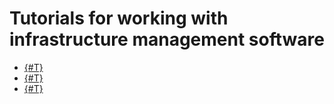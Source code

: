 # Tutorials for working with infrastructure management software

* [{#T}](terraform-quickstart.md)
* [{#T}](packer-quickstart.md)
* [{#T}](active-directory.md)
